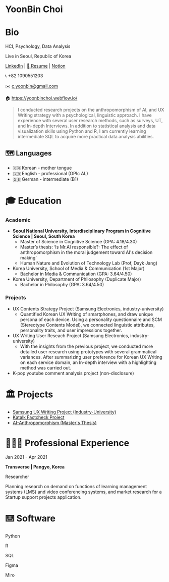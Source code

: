 # YoonBin Choi

# Bio

HCI, Psychology, Data Analysis

Live in Seoul, Republic of Korea

[LinkedIn](https://www.linkedin.com/in/yoonbinchoi/) | [📄 Resume](https://drive.google.com/file/d/1U5RS8ZGTKoSbXBg9-7lDia23gHGgVNHC/view?usp=sharing) | [Notion](https://honorable-mule-ac4.notion.site/YoonBin-Choi-2042d799b1cf402790876ca63e2e7de3)

📞  +82 1090551203

✉️  c.yoonbin@gmail.com

🏠 https://yoonbinchoi.webflow.io/

> I conducted research projects on the anthropomorphism of AI, and UX Writing strategy with a psychological, linguistic approach. I have experience with several user research methods, such as surveys, UT, and In-depth Interviews. In addition to statistical analysis and data visualization skills using Python and R, I am currently learning intermediate SQL to acquire more practical data analysis abilities.
> 

## 🗺 Languages
- 🇰🇷 Korean - mother tongue
- 🇬🇧 English - professional (OPIc AL)
- 🇩🇪 German - intermediate (B1)

# 🎓 Education

### **Academic**

- **Seoul National University, Interdisciplinary Program in Cognitive Science | Seoul, South Korea**
    - Master of Science in Cognitive Science (GPA: 4.18/4.30)
    - Master’s thesis: ‘Is Mr.AI responsible?: The effect of anthropomorphism in the moral judgement toward AI's decision making’
    - Human Nature and Evolution of Technology Lab (Prof, Dayk Jang)
- Korea University, School of Media & Communication (1st Major)
    - Bachelor in Media & Communication (GPA: 3.64/4.50)
- Korea University, Department of Philosophy (Duplicate Major)
    - Bachelor in Philosophy (GPA: 3.64/4.50)

### Projects

- UX Contents Strategy Project (Samsung Electronics, industry-university)
    - Quantified Korean UX Writing of smartphones, and draw unique persona of each device. Using a personality questionnaire and SCM (Stereotype Contents Model), we connected linguistic attributes, personality traits, and user impressions together.
- UX Writing User Reseach Project (Samsung Electronics, industry-university)
    - With the insights from the previous project, we conducted more detailed user research using prototypes with several grammatical variances. After summarizing user preference for Korean UX Writing on each service domain, an In-depth interview with a highlighting method was carried out.
- K-pop youtube comment analysis project (non-disclosure)


# 🏛 Projects
- [Samsung UX Writing Project (Industry-University)](https://yoonbinchoi.webflow.io/work/project-1)
- [Katalk Factcheck Project](https://yoonbinchoi.webflow.io/work/project-3)
- [AI-Anthropomorphism (Master's Thesis)](https://yoonbinchoi.webflow.io/work/project-4)

# 🧑🏻‍💻 Professional Experience

Jan 2021 - Apr 2021

**Transverse | Pangyo, Korea**

Researcher

Planning research on demand on functions of learning management systems (LMS) and video conferencing systems, and market research for a Startup support projects application.

# ⌨️ Software

Python

R

SQL

Figma

Miro
